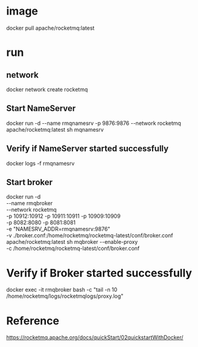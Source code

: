 # image
docker pull apache/rocketmq:latest
# run 
## network
docker network create rocketmq

## Start NameServer
docker run -d --name rmqnamesrv -p 9876:9876 --network rocketmq apache/rocketmq:latest sh mqnamesrv

## Verify if NameServer started successfully
docker logs -f rmqnamesrv

## Start broker
docker run -d \
--name rmqbroker \
--network rocketmq \
-p 10912:10912 -p 10911:10911 -p 10909:10909 \
-p 8082:8080 -p 8081:8081 \
-e "NAMESRV_ADDR=rmqnamesrv:9876" \
-v ./broker.conf:/home/rocketmq/rocketmq-latest/conf/broker.conf \
apache/rocketmq:latest sh mqbroker --enable-proxy \
-c /home/rocketmq/rocketmq-latest/conf/broker.conf


# Verify if Broker started successfully
docker exec -it rmqbroker bash -c "tail -n 10 /home/rocketmq/logs/rocketmqlogs/proxy.log"


# Reference
https://rocketmq.apache.org/docs/quickStart/02quickstartWithDocker/
